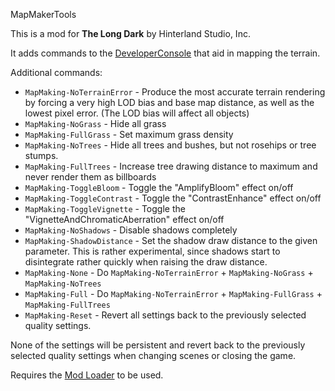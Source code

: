 MapMakerTools


This is a mod for **The Long Dark** by Hinterland Studio, Inc.


It adds commands to the [DeveloperConsole](https://github.com/FINDarkside/TLD-Developer-Console) that aid in mapping the terrain.

Additional commands:

* `MapMaking-NoTerrainError` - Produce the most accurate terrain rendering by forcing a very high LOD bias and base map distance, as well as the lowest pixel error. (The LOD bias will affect all objects)
* `MapMaking-NoGrass` - Hide all grass
* `MapMaking-FullGrass` - Set maximum grass density
* `MapMaking-NoTrees` - Hide all trees and bushes, but not rosehips or tree stumps.
* `MapMaking-FullTrees` - Increase tree drawing distance to maximum and never render them as billboards
* `MapMaking-ToggleBloom` - Toggle the "AmplifyBloom" effect on/off
* `MapMaking-ToggleContrast` - Toggle the "ContrastEnhance" effect on/off
* `MapMaking-ToggleVignette` - Toggle the "VignetteAndChromaticAberration" effect on/off
* `MapMaking-NoShadows` - Disable shadows completely
* `MapMaking-ShadowDistance` - Set the shadow draw distance to the given parameter. This is rather experimental, since shadows start to disintegrate rather quickly when raising the draw distance.
* `MapMaking-None` - Do `MapMaking-NoTerrainError` + `MapMaking-NoGrass` + `MapMaking-NoTrees`
* `MapMaking-Full` - Do `MapMaking-NoTerrainError` + `MapMaking-FullGrass` + `MapMaking-FullTrees`
* `MapMaking-Reset` - Revert all settings back to the previously selected quality settings.


None of the settings will be persistent and revert back to the previously selected quality settings when changing scenes or closing the game.


Requires the [Mod Loader](https://github.com/zeobviouslyfakeacc/ModLoaderInstaller) to be used.